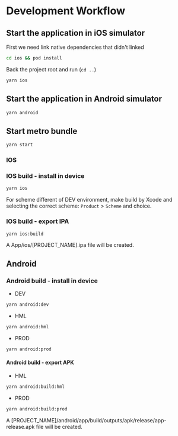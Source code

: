 
# Development Workflow

## Start the application in iOS simulator

First we need link native dependencies that didn't linked

```sh
cd ios && pod install
```

Back the project root and run (`cd ..`)

```sh
yarn ios
```

## Start the application in Android simulator

```sh
yarn android
```

## Start metro bundle

```sh
yarn start
```

### IOS

### IOS build - install in device

```sh
yarn ios
```

For scheme different of DEV environment, make build by Xcode and selecting the correct scheme: `Product` > `Scheme` and choice.

### IOS build - export IPA

```sh
yarn ios:build
```

A App/ios/[PROJECT_NAME].ipa file will be created.

## Android

### Android build - install in device

- DEV

```sh
yarn android:dev
```

- HML

```sh
yarn android:hml
```

- PROD

```sh
yarn android:prod
```

#### Android build - export APK

- HML

```sh
yarn android:build:hml
```

- PROD

```sh
yarn android:build:prod
```

A [PROJECT_NAME]/android/app/build/outputs/apk/release/app-release.apk file will be created.
